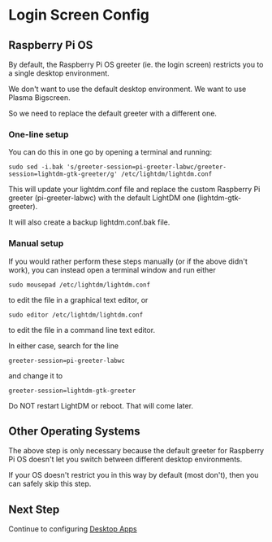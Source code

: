 # Login Screen Config

## Raspberry Pi OS

By default, the Raspberry Pi OS greeter (ie. the login screen) restricts you to a single desktop environment.

We don't want to use the default desktop environment. We want to use Plasma Bigscreen.

So we need to replace the default greeter with a different one.

### One-line setup

You can do this in one go by opening a terminal and running:

`sudo sed -i.bak 's/greeter-session=pi-greeter-labwc/greeter-session=lightdm-gtk-greeter/g' /etc/lightdm/lightdm.conf`

This will update your lightdm.conf file and replace the custom Raspberry Pi greeter (pi-greeter-labwc) with the default LightDM one (lightdm-gtk-greeter).

It will also create a backup lightdm.conf.bak file.

### Manual setup

If you would rather perform these steps manually (or if the above didn't work), you can instead open a terminal window and run either

`sudo mousepad /etc/lightdm/lightdm.conf`

to edit the file in a graphical text editor, or

`sudo editor /etc/lightdm/lightdm.conf`

to edit the file in a command line text editor.

In either case, search for the line

`greeter-session=pi-greeter-labwc`

and change it to

`greeter-session=lightdm-gtk-greeter`

Do NOT restart LightDM or reboot. That will come later.

## Other Operating Systems

The above step is only necessary because the default greeter for Raspberry Pi OS doesn't let you switch between different desktop environments.

If your OS doesn't restrict you in this way by default (most don't), then you can safely skip this step.

## Next Step

Continue to configuring [Desktop Apps](Desktop.md)